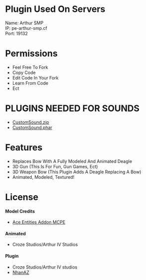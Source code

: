 # Plugin Used On Servers
Name: Arthur SMP <br/>
IP: pe-arthur-smp.cf <br/>
Port: 19132 

# Permissions
- Feel Free To Fork
- Copy Code
- Edit Code In Your Fork
- Learn From Code
- Ect

# PLUGINS NEEDED FOR SOUNDS
- [CustomSound.zip](https://github.com/Arthur-iv-studios/CustomSound)
- [CustomSound.phar](https://www.mediafire.com/file/74xmocl62p556xk/CustomSounds.phar/file)

# Features
- Replaces Bow With A Fully Modeled And Animated Deagle
- 3D Gun (This Is For Fun, Gun Games, Ect)
- 3D Weapon Bow (This Plugin Adds A Deagle Replacing A Bow)
- Animated, Modeled, Textured!

# License
#### Model Credits
- [Ace Entities Addon MCPE](https://mcpedl.com/aceentities-addon/)

#### Animated
- Croze Studios/Arthur IV Studios

#### Plugin
- Croze Studios/Arthur IV studios
- [NhanAZ](https://github.com/NhanAZ)
